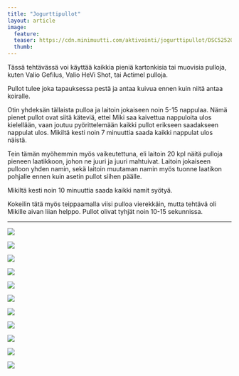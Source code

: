 ```yaml
---
title: "Jogurttipullot"
layout: article
image:
  feature:
  teaser: https://cdn.minimuutti.com/aktivointi/jogurttipullot/DSC52520-245px.jpg
  thumb:
---
```


Tässä tehtävässä voi käyttää kaikkia pieniä kartonkisia tai muovisia pulloja, kuten Valio Gefilus, Valio HeVi Shot, tai Actimel pulloja.

Pullot tulee joka tapauksessa pestä ja antaa kuivua ennen kuin niitä antaa koiralle.

Otin yhdeksän tällaista pulloa ja laitoin jokaiseen noin 5-15 nappulaa. Nämä pienet pullot ovat siitä käteviä, ettei Miki saa kaivettua nappuloita ulos kielellään, vaan joutuu pyörittelemään kaikki pullot erikseen saadakseen nappulat ulos. Mikiltä kesti noin 7 minuuttia saada kaikki nappulat ulos näistä.

Tein tämän myöhemmin myös vaikeutettuna, eli laitoin 20 kpl näitä pulloja pieneen laatikkoon, johon ne juuri ja juuri mahtuivat. Laitoin jokaiseen pulloon yhden namin, sekä laitoin muutaman namin myös tuonne laatikon pohjalle ennen kuin asetin pullot siihen päälle.

Mikiltä kesti noin 10 minuuttia saada kaikki namit syötyä.

Kokeilin tätä myös teippaamalla viisi pulloa vierekkäin, mutta tehtävä oli Mikille aivan liian helppo. Pullot olivat tyhjät noin 10-15 sekunnissa.

---

![](https://cdn.minimuutti.com/aktivointi/jogurttipullot/DSC52450-800px.jpg)

![](https://cdn.minimuutti.com/aktivointi/jogurttipullot/DSC52454-800px.jpg)

![](https://cdn.minimuutti.com/aktivointi/jogurttipullot/DSC52486-800px.jpg)

![](https://cdn.minimuutti.com/aktivointi/jogurttipullot/DSC52520-800px.jpg)

![](https://cdn.minimuutti.com/aktivointi/jogurttipullot/DSC52535-800px.jpg)

![](https://cdn.minimuutti.com/aktivointi/jogurttipullot/DSC55139-800px.jpg)

![](https://cdn.minimuutti.com/aktivointi/jogurttipullot/DSC55149-800px.jpg)

![](https://cdn.minimuutti.com/aktivointi/jogurttipullot/DSC55209-800px.jpg)

![](https://cdn.minimuutti.com/aktivointi/jogurttipullot/DSC55273-800px.jpg)

![](https://cdn.minimuutti.com/aktivointi/jogurttipullot/DSC55321-800px.jpg)

![](https://cdn.minimuutti.com/aktivointi/jogurttipullot/DSC55368-800px.jpg)
